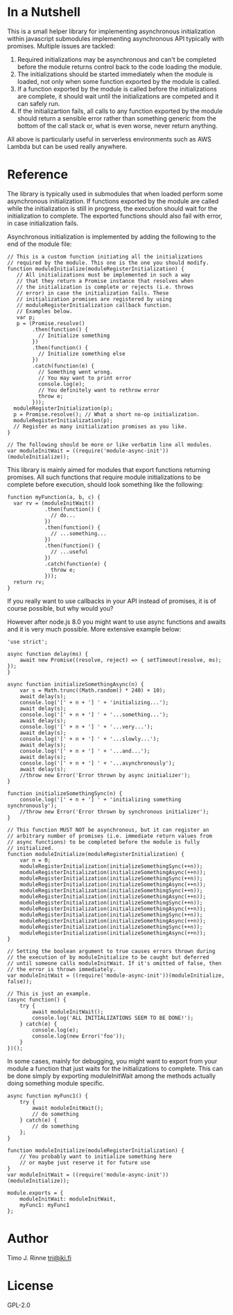 In a Nutshell
=============

This is a small helper library for implementing asynchronous
initialization within javascript submodules implementing asynchronous
API typically with promises. Multiple issues are tackled:

1) Required initializations may be asynchronous and can't be completed
   before the module returns control back to the code loading the
   module.
2) The initializations should be started immediately when the module
   is loaded, not only when some function exported by the module is
   called.
3) If a function exported by the module is called before the
   initializations are complete, it should wait until the
   initializations are competed and it can safely run.
4) If the initializartion fails, all calls to any function exported by
   the module should return a sensible error rather than something
   generic from the bottom of the call stack or, what is even worse,
   never return anything.

All above is particularly useful in serverless environments such as
AWS Lambda but can be used really anywhere.


Reference
=========

The library is typically used in submodules that when loaded perform
some asynchronous initialization. If functions exported by the module
are called while the initialization is still in progress, the
execution should wait for the initialization to complete. The exported
functions should also fail with error, in case initialization fails.

Asynchronous initialization is implemented by adding the following to
the end of the module file:

```
// This is a custom function initiating all the initializations
// required by the module. This one is the one you should modify.
function moduleInitialize(moduleRegisterInitialization) {
   // All initializations must be implemented in such a way
   // that they return a Promise instance that resolves when 
   // the initialization is complete or rejects (i.e. throws
   // error) in case the initialization fails. These
   // initialization promises are registered by using
   // moduleRegisterInitialization callback function.
   // Examples below.
   var p;
   p = (Promise.resolve()
        .then(function() {
          // Initialize something
        })
        .then(function() {
          // Initialize something else
        })
        .catch(function(e) {
          // Something went wrong.
          // You may want to print error
          console.log(e);
          // You definitely want to rethrow error
          throw e;
        }));
  moduleRegisterInitialization(p);
  p = Promise.resolve(); // What a short no-op initialization.
  moduleRegisterInitialization(p);
  // Register as many initialization promises as you like.
}

// The following should be more or like verbatim line all modules.
var moduleInitWait = ((require('module-async-init'))(moduleInitialize));
```

This library is mainly aimed for modules that export functions
returning promises. All such functions that require module
initializations to be complete before execution, should look something
like the following:

```
function myFunction(a, b, c) {
  var rv = (moduleInitWait()
            .then(function() {
              // do...
            })
            .then(function() {
              // ...something...
            })
            .then(function() {
              // ...useful
            })
            .catch(function(e) {
              throw e;
            }));
  return rv;
}
```

If you really want to use callbacks in your API instead of promises,
it is of course possible, but why would you?

However after node.js 8.0 you might want to use async functions and
awaits and it is very much possible. More extensive example below:

```
'use strict';

async function delay(ms) {
    await new Promise((resolve, reject) => { setTimeout(resolve, ms); });
}

async function initializeSomethingAsync(n) {
    var s = Math.trunc((Math.random() * 240) + 10);
    await delay(s);
    console.log('[' + n + '] ' + 'initializing...');
    await delay(s);
    console.log('[' + n + '] ' + '...something...');
    await delay(s);
    console.log('[' + n + '] ' + '...very...');
    await delay(s);
    console.log('[' + n + '] ' + '...slowly...');
    await delay(s);
    console.log('[' + n + '] ' + '...and...');
    await delay(s);
    console.log('[' + n + '] ' + '...asynchronously');
    await delay(s);
    //throw new Error('Error thrown by async initializer');
}

function initializeSomethingSync(n) {    
    console.log('[' + n + '] ' + 'initializing something synchronously');
    //throw new Error('Error thrown by synchronous initializer');
}

// This function MUST NOT be asynchronous, but it can register an
// arbitrary number of promises (i.e. immediate return values from
// async functions) to be completed before the module is fully
// initialized.
function moduleInitialize(moduleRegisterInitialization) {
    var n = 0;
    moduleRegisterInitialization(initializeSomethingSync(++n));
    moduleRegisterInitialization(initializeSomethingAsync(++n));
    moduleRegisterInitialization(initializeSomethingSync(++n));
    moduleRegisterInitialization(initializeSomethingAsync(++n));
    moduleRegisterInitialization(initializeSomethingSync(++n));
    moduleRegisterInitialization(initializeSomethingAsync(++n));
    moduleRegisterInitialization(initializeSomethingSync(++n));
    moduleRegisterInitialization(initializeSomethingAsync(++n));
    moduleRegisterInitialization(initializeSomethingSync(++n));
    moduleRegisterInitialization(initializeSomethingAsync(++n));
    moduleRegisterInitialization(initializeSomethingSync(++n));
    moduleRegisterInitialization(initializeSomethingAsync(++n));
}

// Setting the boolean argument to true causes errors thrown during
// the execution of by moduleInitialize to be caught but deferred
// until someone calls moduleInitWait. If it's omitted of false, then
// the error is thrown immediately.
var moduleInitWait = ((require('module-async-init'))(moduleInitialize, false));

// This is just an example.
(async function() {
    try {
        await moduleInitWait();
        console.log('ALL INITIALIZATIONS SEEM TO BE DONE!');
    } catch(e) {
        console.log(e);
        console.log(new Error('foo'));
    }
})();
```

In some cases, mainly for debugging, you might want to export from
your module a function that just waits for the initializations to
complete. This can be done simply by exporting moduleInitWait among
the methods actually doing something module specific.

```
async function myFunc1() {
    try {
        await moduleInitWait();
        // do something
    } catch(e) {
        // do something    
    };
}

function moduleInitialize(moduleRegisterInitialization) {
    // You probably want to initialize something here
    // or maybe just reserve it for future use
}
var moduleInitWait = ((require('module-async-init'))(moduleInitialize));

module.exports = {
    moduleInitWait: moduleInitWait,
    myFunc1: myFunc1
};
```

Author
======

Timo J. Rinne <tri@iki.fi>


License
=======

GPL-2.0
